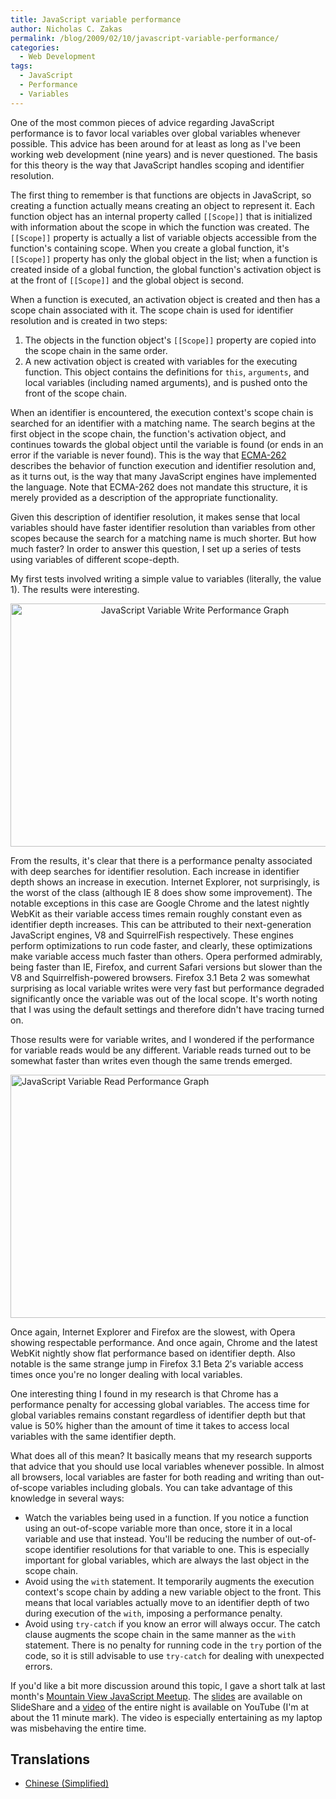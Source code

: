 ```yaml
---
title: JavaScript variable performance
author: Nicholas C. Zakas
permalink: /blog/2009/02/10/javascript-variable-performance/
categories:
  - Web Development
tags:
  - JavaScript
  - Performance
  - Variables
---
```

One of the most common pieces of advice regarding JavaScript performance is to favor local variables over global variables whenever possible. This advice has been around for at least as long as I've been working web development (nine years) and is never questioned. The basis for this theory is the way that JavaScript handles scoping and identifier resolution.

The first thing to remember is that functions are objects in JavaScript, so creating a function actually means creating an object to represent it. Each function object has an internal property called `[[Scope]]` that is initialized with information about the scope in which the function was created. The `[[Scope]]` property is actually a list of variable objects accessible from the function's containing scope. When you create a global function, it's `[[Scope]]` property has only the global object in the list; when a function is created inside of a global function, the global function's activation object is at the front of `[[Scope]]` and the global object is second.

When a function is executed, an activation object is created and then has a scope chain associated with it. The scope chain is used for identifier resolution and is created in two steps:

  1. The objects in the function object's `[[Scope]]` property are copied into the scope chain in the same order.
  2. A new activation object is created with variables for the executing function. This object contains the definitions for `this`, `arguments`, and local variables (including named arguments), and is pushed onto the front of the scope chain.

When an identifier is encountered, the execution context's scope chain is searched for an identifier with a matching name. The search begins at the first object in the scope chain, the function's activation object, and continues towards the global object until the variable is found (or ends in an error if the variable is never found). This is the way that [ECMA-262][1] describes the behavior of function execution and identifier resolution and, as it turns out, is the way that many JavaScript engines have implemented the language. Note that ECMA-262 does not mandate this structure, it is merely provided as a description of the appropriate functionality.

Given this description of identifier resolution, it makes sense that local variables should have faster identifier resolution than variables from other scopes because the search for a matching name is much shorter. But how much faster? In order to answer this question, I set up a series of tests using variables of different scope-depth.

My first tests involved writing a simple value to variables (literally, the value 1). The results were interesting.

<p style="text-align: center;">
  <a href="/images/wp-content/uploads/2009/02/variable_write_performance2.png"><img src="{{site.url}}/blog/wp-content/uploads/2009/02/variable_write_performance2.png" alt="JavaScript Variable Write Performance Graph" width="574" height="389" /></a>
</p>

From the results, it's clear that there is a performance penalty associated with deep searches for identifier resolution. Each increase in identifier depth shows an increase in execution. Internet Explorer, not surprisingly, is the worst of the class (although IE 8 does show some improvement). The notable exceptions in this case are Google Chrome and the latest nightly WebKit as their variable access times remain roughly constant even as identifier depth increases. This can be attributed to their next-generation JavaScript engines, V8 and SquirrelFish respectively. These engines perform optimizations to run code faster, and clearly, these optimizations make variable access much faster than others. Opera performed admirably, being faster than IE, Firefox, and current Safari versions but slower than the V8 and Squirrelfish-powered browsers. Firefox 3.1 Beta 2 was somewhat surprising as local variable writes were very fast but performance degraded significantly once the variable was out of the local scope. It's worth noting that I was using the default settings and therefore didn't have tracing turned on.

Those results were for variable writes, and I wondered if the performance for variable reads would be any different. Variable reads turned out to be somewhat faster than writes even though the same trends emerged.

[<img src="/images/wp-content/uploads/2009/02/variable_read_performance2.png" alt="JavaScript Variable Read Performance Graph" width="574" height="389" />][2]

Once again, Internet Explorer and Firefox are the slowest, with Opera showing respectable performance. And once again, Chrome and the latest WebKit nightly show flat performance based on identifier depth. Also notable is the same strange jump in Firefox 3.1 Beta 2&#8242;s variable access times once you're no longer dealing with local variables.

One interesting thing I found in my research is that Chrome has a performance penalty for accessing global variables. The access time for global variables remains constant regardless of identifier depth but that value is 50% higher than the amount of time it takes to access local variables with the same identifier depth.

What does all of this mean? It basically means that my research supports that advice that you should use local variables whenever possible. In almost all browsers, local variables are faster for both reading and writing than out-of-scope variables including globals. You can take advantage of this knowledge in several ways:

  * Watch the variables being used in a function. If you notice a function using an out-of-scope variable more than once, store it in a local variable and use that instead. You'll be reducing the number of out-of-scope identifier resolutions for that variable to one. This is especially important for global variables, which are always the last object in the scope chain.
  * Avoid using the `with` statement. It temporarily augments the execution context's scope chain by adding a new variable object to the front. This means that local variables actually move to an identifier depth of two during execution of the `with`, imposing a performance penalty.
  * Avoid using `try-catch` if you know an error will always occur. The catch clause augments the scope chain in the same manner as the `with` statement. There is no penalty for running code in the `try` portion of the code, so it is still advisable to use `try-catch` for dealing with unexpected errors.

If you'd like a bit more discussion around this topic, I gave a short talk at last month's [Mountain View JavaScript Meetup][3]. The [slides][4] are available on SlideShare and a [video][5] of the entire night is available on YouTube (I'm at about the 11 minute mark). The video is especially entertaining as my laptop was misbehaving the entire time.

## Translations

  * [Chinese (Simplified)][6]

 [1]: http://www.ecma-international.org/publications/standards/Ecma-262.htm
 [2]: /images/wp-content/uploads/2009/02/variable_read_performance2.png
 [3]: http://javascript.meetup.com/9/
 [4]: http://www.slideshare.net/nzakas/java-script-variable-performance-presentation
 [5]: http://www.youtube.com/watch?v=MHBbK9dt0Kg
 [6]: http://cuimingda.com/2009/02/javascript-variable-performance.html
